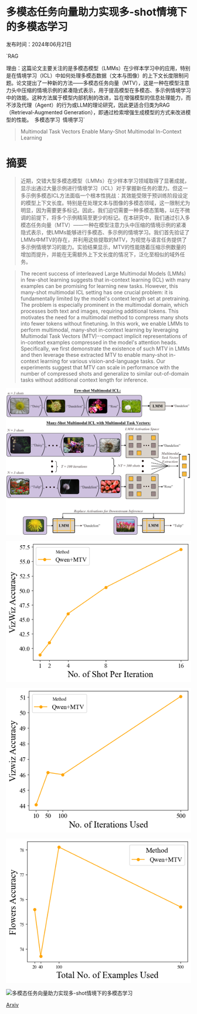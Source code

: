 # 多模态任务向量助力实现多-shot情境下的多模态学习

发布时间：2024年06月21日

`RAG

理由：这篇论文主要关注的是多模态模型（LMMs）在少样本学习中的应用，特别是在情境学习（ICL）中如何处理多模态数据（文本与图像）的上下文长度限制问题。论文提出了一种新的方法——多模态任务向量（MTV），这是一种在模型注意力头中压缩的情境示例的紧凑隐式表示，用于提高模型在多模态、多示例情境学习中的效能。这种方法属于模型内部机制的改进，旨在增强模型的信息处理能力，而不涉及代理（Agent）的行为或LLM的理论研究，因此更适合归类为RAG（Retrieval-Augmented Generation），即通过检索增强生成模型的方式来改进模型的性能。` `多模态学习` `情境学习`

> Multimodal Task Vectors Enable Many-Shot Multimodal In-Context Learning

# 摘要

> 近期，交错大型多模态模型（LMMs）在少样本学习领域取得了显著成就，显示出通过大量示例进行情境学习（ICL）对于掌握新任务的潜力。但这一多示例多模态ICL方法面临一个根本性挑战：其效能受限于预训练阶段设定的模型上下文长度。特别是在处理文本与图像的多模态领域，这一限制尤为明显，因为需要更多标记。因此，我们迫切需要一种多模态策略，以在不微调的前提下，将多个示例精简至更少的标记。在本研究中，我们通过引入多模态任务向量（MTV）——一种在模型注意力头中压缩的情境示例的紧凑隐式表示，使LMMs能够进行多模态、多示例的情境学习。我们首先验证了LMMs中MTV的存在，并利用这些提取的MTV，为视觉与语言任务提供了多示例情境学习的能力。实验结果显示，MTV的性能随着压缩示例数量的增加而提升，并能在无需额外上下文长度的情况下，泛化至相似的域外任务。

> The recent success of interleaved Large Multimodal Models (LMMs) in few-shot learning suggests that in-context learning (ICL) with many examples can be promising for learning new tasks. However, this many-shot multimodal ICL setting has one crucial problem: it is fundamentally limited by the model's context length set at pretraining. The problem is especially prominent in the multimodal domain, which processes both text and images, requiring additional tokens. This motivates the need for a multimodal method to compress many shots into fewer tokens without finetuning. In this work, we enable LMMs to perform multimodal, many-shot in-context learning by leveraging Multimodal Task Vectors (MTV)--compact implicit representations of in-context examples compressed in the model's attention heads. Specifically, we first demonstrate the existence of such MTV in LMMs and then leverage these extracted MTV to enable many-shot in-context learning for various vision-and-language tasks. Our experiments suggest that MTV can scale in performance with the number of compressed shots and generalize to similar out-of-domain tasks without additional context length for inference.

![多模态任务向量助力实现多-shot情境下的多模态学习](../../../paper_images/2406.15334/fig1_v5.png)

![多模态任务向量助力实现多-shot情境下的多模态学习](../../../paper_images/2406.15334/plot1.png)

![多模态任务向量助力实现多-shot情境下的多模态学习](../../../paper_images/2406.15334/plot2.png)

![多模态任务向量助力实现多-shot情境下的多模态学习](../../../paper_images/2406.15334/plot4.png)

![多模态任务向量助力实现多-shot情境下的多模态学习](../../../paper_images/2406.15334/examples.png)

[Arxiv](https://arxiv.org/abs/2406.15334)